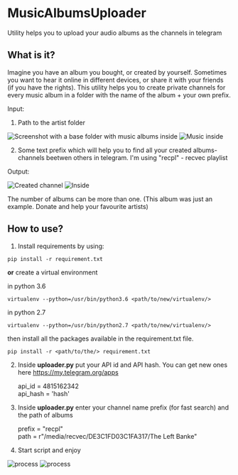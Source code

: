 
# MusicAlbumsUploader
Utility helps you to upload your audio albums as the channels in telegram

## What is it?

Imagine you have an album you bought, or created by yourself. 
Sometimes you want to hear it online in different devices, or share it with your friends (if you have the rights).
This utility helps you to create private channels for every music album in a folder with the name of the album + your own prefix. 

Input:
1) Path to the artist folder 

![Screenshot with a base folder with music albums inside](https://i.ibb.co/d5mPrY4/Deepin-20191124103918.png "Screenshot with base folder with music albums inside")
![Music inside](https://i.ibb.co/G3dbKZp/Deepin-20191124103941.png "Music inside")

2) Some text prefix which will help you to find all your created albums-channels beetwen others in telegram.
I'm using "recpl" - recvec playlist

Output:

![Created channel](https://i.ibb.co/C2sQQNQ/Deepin-20191124104720.png )
![Inside](https://i.ibb.co/fFrjZ0Q/Deepin-20191124114120.png)

The number of albums can be more than one.
(This album was just an example. Donate and help your favourite artists)


## How to use?
1) Install requirements by using:
```
pip install -r requirement.txt
```
**or** 
create a virtual environment

in python 3.6

```
virtualenv --python=/usr/bin/python3.6 <path/to/new/virtualenv/>
```

in python 2.7

```
virtualenv --python=/usr/bin/python2.7 <path/to/new/virtualenv/>
```

then install all the packages available in the requirement.txt file.

```
pip install -r <path/to/the/> requirement.txt
```

2)  Inside **uploader.py** put your API id and API hash. You can get new ones here https://my.telegram.org/apps

    api_id = 4815162342  
    api_hash = 'hash'
    
3)  Inside **uploader.py** enter your channel name prefix (for fast search) and the path of albums

    prefix = "recpl"  
    path = r"/media/recvec/DE3C1FD03C1FA317/The Left Banke"
    
4) Start script and enjoy

![process](https://i.ibb.co/Hq8Dvrr/ezgif-com-video-to-gif.gif)
![process](https://i.ibb.co/X4csPGf/ezgif-com-video-to-gif-1.gif)
